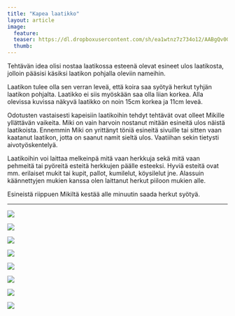 ```yaml
---
title: "Kapea laatikko"
layout: article
image:
  feature:
  teaser: https://dl.dropboxusercontent.com/sh/ea1wtnz7z734o12/AABgQv0GNOtt4GZ5oZbmM_ewa/aktivointi/kapea-laatikko/DSC57694-245px.jpg
  thumb:
---
```


Tehtävän idea olisi nostaa laatikossa esteenä olevat esineet ulos laatikosta, jolloin pääsisi käsiksi laatikon pohjalla oleviin nameihin.

Laatikon tulee olla sen verran leveä, että koira saa syötyä herkut tyhjän laatikon pohjalta. Laatikko ei siis myöskään saa olla liian korkea. Alla olevissa kuvissa näkyvä laatikko on noin 15cm korkea ja 11cm leveä.

Odotusten vastaisesti kapeisiin laatikoihin tehdyt tehtävät ovat olleet Mikille yllättävän vaikeita. Miki on vain harvoin nostanut mitään esineitä ulos näistä laatikoista. Ennemmin Miki on yrittänyt töniä esineitä sivuille tai sitten vaan kaatanut laatikon, jotta on saanut namit sieltä ulos. Vaatiihan sekin tietysti aivotyöskentelyä.

Laatikoihin voi laittaa melkeinpä mitä vaan herkkuja sekä mitä vaan pehmeitä tai pyöreitä esteitä herkkujen päälle esteeksi. Hyviä esteitä ovat mm. erilaiset mukit tai kupit, pallot, kumilelut, köysilelut jne. Alassuin käännettyjen mukien kanssa olen laittanut herkut piiloon mukien alle.

Esineistä riippuen Mikiltä kestää alle minuutin saada herkut syötyä. 

---

[![](https://dl.dropboxusercontent.com/sh/ea1wtnz7z734o12/AACDvoDXCq00LIgOU00gwfroa/aktivointi/kapea-laatikko/DSC57719-800px.jpg)](https://dl.dropboxusercontent.com/sh/ea1wtnz7z734o12/AADrkw1ojmRa6n8E058zll03a/aktivointi/kapea-laatikko/DSC57719.jpg)

[![](https://dl.dropboxusercontent.com/sh/ea1wtnz7z734o12/AACyvu23Jsht7nLn9RtM2ihXa/aktivointi/kapea-laatikko/DSC57721-800px.jpg)](https://dl.dropboxusercontent.com/sh/ea1wtnz7z734o12/AADF3My5g5HH48BPmBipWyIea/aktivointi/kapea-laatikko/DSC57721.jpg)

[![](https://dl.dropboxusercontent.com/sh/ea1wtnz7z734o12/AAAZ_FANkc2KeVydODA0Wu78a/aktivointi/kapea-laatikko/DSC57729-800px.jpg)](https://dl.dropboxusercontent.com/sh/ea1wtnz7z734o12/AAC_ekaaIvWnOVd4TuRSPuota/aktivointi/kapea-laatikko/DSC57729.jpg)

[![](https://dl.dropboxusercontent.com/sh/ea1wtnz7z734o12/AADKqz_lJEy_nnY7ULYyNl9Da/aktivointi/kapea-laatikko/DSC57694-800px.jpg)](https://dl.dropboxusercontent.com/sh/ea1wtnz7z734o12/AABzFaKrfNCGk80hBm7v62dYa/aktivointi/kapea-laatikko/DSC57694.jpg)

[![](https://dl.dropboxusercontent.com/sh/ea1wtnz7z734o12/AADDIjOIKVbwTDgBGys8gYTta/aktivointi/kapea-laatikko/DSC57713-800px.jpg)](https://dl.dropboxusercontent.com/sh/ea1wtnz7z734o12/AACufprWkG1i7zySJoXJjx1_a/aktivointi/kapea-laatikko/DSC57713.jpg)

[![](https://dl.dropboxusercontent.com/sh/ea1wtnz7z734o12/AAC1tzOYj61j2SnGLv5Tf4IAa/aktivointi/kapea-laatikko/DSC57734-800px.jpg)](https://dl.dropboxusercontent.com/sh/ea1wtnz7z734o12/AAA_cKDCHMBy0UpPvvBFQ5y3a/aktivointi/kapea-laatikko/DSC57734.jpg)

[![](hhttps://dl.dropboxusercontent.com/sh/ea1wtnz7z734o12/AAAybhPQM4IuBM0YFn1TtO20a/aktivointi/kapea-laatikko/DSC57698-800px.jpg)](https://dl.dropboxusercontent.com/sh/ea1wtnz7z734o12/AAAW5uKMmuF7gJ_Z4s3f7eULa/aktivointi/kapea-laatikko/DSC57698.jpg)

[![](https://dl.dropboxusercontent.com/sh/ea1wtnz7z734o12/AAAHcnLD4jD5oFt0hT48shFpa/aktivointi/kapea-laatikko/Image1-800px.jpg)](https://dl.dropboxusercontent.com/sh/ea1wtnz7z734o12/AADG2eOeABkKyTh5eT_HqUPva/aktivointi/kapea-laatikko/Image1.jpg)
